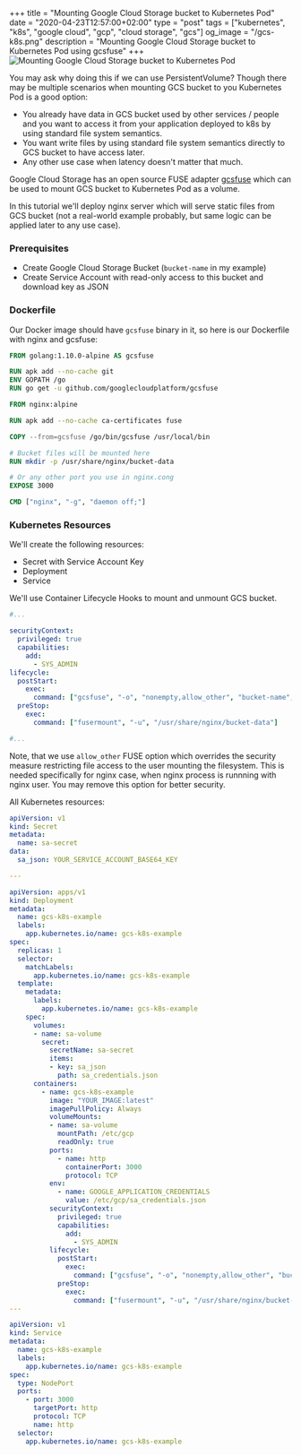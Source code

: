 +++
title = "Mounting Google Cloud Storage bucket to Kubernetes Pod"
date = "2020-04-23T12:57:00+02:00"
type = "post"
tags = ["kubernetes", "k8s", "google cloud", "gcp", "cloud storage", "gcs"]
og_image = "/gcs-k8s.png"
description = "Mounting Google Cloud Storage bucket to Kubernetes Pod using gcsfuse"
+++
![Mounting Google Cloud Storage bucket to Kubernetes Pod](/gcs-k8s.png)

You may ask why doing this if we can use PersistentVolume? Though there may be multiple scenarios when mounting GCS bucket to you Kubernetes Pod is a good option:

- You already have data in GCS bucket used by other services / people and you want to access it from your application deployed to k8s by using standard file system semantics.
- You want write files by using standard file system semantics directly to GCS bucket to have access later.
- Any other use case when latency doesn't matter that much.

Google Cloud Storage has an open source FUSE adapter [gcsfuse](https://cloud.google.com/storage/docs/gcs-fuse) which can be used to mount GCS bucket to Kubernetes Pod as a volume.

In this tutorial we'll deploy nginx server which will serve static files from GCS bucket (not a real-world example probably, but same logic can be applied later to any use case).

### Prerequisites

- Create Google Cloud Storage Bucket (`bucket-name` in my example)
- Create Service Account with read-only access to this bucket and download key as JSON

### Dockerfile

Our Docker image should have `gcsfuse` binary in it, so here is our Dockerfile with nginx and gcsfuse:

```Dockerfile
FROM golang:1.10.0-alpine AS gcsfuse

RUN apk add --no-cache git
ENV GOPATH /go
RUN go get -u github.com/googlecloudplatform/gcsfuse

FROM nginx:alpine

RUN apk add --no-cache ca-certificates fuse

COPY --from=gcsfuse /go/bin/gcsfuse /usr/local/bin

# Bucket files will be mounted here
RUN mkdir -p /usr/share/nginx/bucket-data

# Or any other port you use in nginx.cong
EXPOSE 3000

CMD ["nginx", "-g", "daemon off;"]
```

### Kubernetes Resources

We'll create the following resources:

- Secret with Service Account Key
- Deployment
- Service

We'll use Container Lifecycle Hooks to mount and unmount GCS bucket.

```yaml
#...

securityContext:
  privileged: true
  capabilities:
    add:
      - SYS_ADMIN
lifecycle:
  postStart:
    exec:
      command: ["gcsfuse", "-o", "nonempty,allow_other", "bucket-name", "/usr/share/nginx/bucket-data"]
  preStop:
    exec:
      command: ["fusermount", "-u", "/usr/share/nginx/bucket-data"]

#...
```

Note, that we use `allow_other` FUSE option which overrides the security measure restricting file access to the user mounting the filesystem. This is needed specifically for nginx case, when nginx process is runnning with nginx user. You may remove this option for better security.

All Kubernetes resources:

```yaml
apiVersion: v1
kind: Secret
metadata:
  name: sa-secret
data:
  sa_json: YOUR_SERVICE_ACCOUNT_BASE64_KEY

---

apiVersion: apps/v1
kind: Deployment
metadata:
  name: gcs-k8s-example
  labels:
    app.kubernetes.io/name: gcs-k8s-example
spec:
  replicas: 1
  selector:
    matchLabels:
      app.kubernetes.io/name: gcs-k8s-example
  template:
    metadata:
      labels:
        app.kubernetes.io/name: gcs-k8s-example
    spec:
      volumes:
      - name: sa-volume
        secret:
          secretName: sa-secret
          items:
          - key: sa_json
            path: sa_credentials.json
      containers:
        - name: gcs-k8s-example
          image: "YOUR_IMAGE:latest"
          imagePullPolicy: Always
          volumeMounts:
          - name: sa-volume
            mountPath: /etc/gcp
            readOnly: true
          ports:
            - name: http
              containerPort: 3000
              protocol: TCP
          env:
            - name: GOOGLE_APPLICATION_CREDENTIALS
              value: /etc/gcp/sa_credentials.json
          securityContext:
            privileged: true
            capabilities:
              add:
                - SYS_ADMIN
          lifecycle:
            postStart:
              exec:
                command: ["gcsfuse", "-o", "nonempty,allow_other", "bucket-name", "/usr/share/nginx/bucket-data"]
            preStop:
              exec:
                command: ["fusermount", "-u", "/usr/share/nginx/bucket-data"]
---

apiVersion: v1
kind: Service
metadata:
  name: gcs-k8s-example
  labels:
    app.kubernetes.io/name: gcs-k8s-example
spec:
  type: NodePort
  ports:
    - port: 3000
      targetPort: http
      protocol: TCP
      name: http
  selector:
    app.kubernetes.io/name: gcs-k8s-example
```
